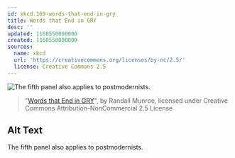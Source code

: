 ```yaml
---
id: xkcd.169-words-that-end-in-gry
title: Words that End in GRY
desc: ''
updated: 1160550000000
created: 1160550000000
sources:
  name: xkcd
  url: 'https://creativecommons.org/licenses/by-nc/2.5/'
  license: Creative Commons 2.5
---
```

![The fifth panel also applies to postmodernists.](https://imgs.xkcd.com/comics/words_that_end_in_gry.png)
> "[Words that End in GRY](https://xkcd.com/169/)", by Randall Munroe, licensed under Creative Commons Attribution-NonCommercial 2.5 License

## Alt Text
The fifth panel also applies to postmodernists.
